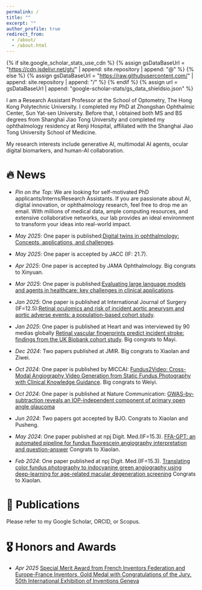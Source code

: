 ```yaml
---
permalink: /
title: ""
excerpt: ""
author_profile: true
redirect_from: 
  - /about/
  - /about.html
---
```


{% if site.google_scholar_stats_use_cdn %}
{% assign gsDataBaseUrl = "https://cdn.jsdelivr.net/gh/" | append: site.repository | append: "@" %}
{% else %}
{% assign gsDataBaseUrl = "https://raw.githubusercontent.com/" | append: site.repository | append: "/" %}
{% endif %}
{% assign url = gsDataBaseUrl | append: "google-scholar-stats/gs_data_shieldsio.json" %}

<span class='anchor' id='about-me'></span>

I am a Research Assistant Professor at the School of Optometry, The Hong Kong Polytechnic University. I completed my PhD at Zhongshan Ophthalmic Center, Sun Yat-sen University. Before that, I obtained both MS and BS degrees from Shanghai Jiao Tong University and completed my ophthalmology residency at Renji Hospital, affiliated with the Shanghai Jiao Tong University School of Medicine.

My research interests include generative AI, multimodal AI agents, ocular digital biomarkers, and human-AI collaboration.

# 🔥 News
- *Pin on the Top*: We are looking for self-motivated PhD applicants/Interns/Research Assistants. If you are passionate about AI, digital innovation, or ophthalmology research, feel free to drop me an email. With millions of medical data, ample computing resources, and extensive collaborative networks, our lab provides an ideal environment to transform your ideas into real-world impact.

- *May 2025*: One paper is published:[Digital twins in ophthalmology: Concepts, applications, and challenges](https://www.sciencedirect.com/science/article/pii/S2162098925000726?via%3Dihub).
- *May 2025*: One paper is accepted by JACC (IF: 21.7).
- *Apr 2025*: One paper is accepted by JAMA Ophthalmology. Big congrats to Xinyuan.
- *Mar 2025*: One paper is published:[Evaluating large language models and agents in healthcare: key challenges in clinical applications](https://www.sciencedirect.com/science/article/pii/S2667102625000294).
- *Jan 2025*: One paper is published at International Journal of Surgery (IF=12.5):[Retinal oculomics and risk of incident aortic aneurysm and aortic adverse events: a population-based cohort study](https://www.sciencedirect.com/science/article/pii/S2667102625000294).
- *Jan 2025*: One paper is published at Heart and was interviewed by 90 medias globally [Retinal vascular fingerprints predict incident stroke: findings from the UK Biobank cohort study](https://heart.bmj.com/content/111/7/306.abstract). Big congrats to Mayi.
- *Dec 2024*: Two papers published at JMIR. Big congrats to Xiaolan and Ziwei.
- *Oct 2024*: One paper is published by MICCAI: [Fundus2Video: Cross-Modal Angiography Video Generation from Static Fundus Photography with Clinical Knowledge Guidance](https://doi.org/10.1007/978-3-031-72378-0_64). Big congrats to Weiyi.
- *Oct 2024*: One paper is published at Nature Communication: [GWAS-by-subtraction reveals an IOP-independent component of primary open angle glaucoma](https://www.nature.com/articles/s41467-024-53331-0)
- *Jun 2024*: Two papers got accepted by BJO. Congrats to Xiaolan and Pusheng.
- *May 2024*: One paper published at npj Digit. Med.(IF=15.3). [FFA-GPT: an automated pipeline for fundus fluorescein angiography interpretation and question-answer](https://www.nature.com/articles/s41746-024-01101-z) Congrats to Xiaolan.
- *Feb 2024*: One paper published at npj Digit. Med.(IF=15.3). [Translating color fundus photography to indocyanine green angiography using deep-learning for age-related macular degeneration screening](https://www.nature.com/articles/s41746-024-01018-7) Congrats to Xiaolan.



# 📝 Publications 

Please refer to my Google Scholar, ORCID, or Scopus.


# 🎖 Honors and Awards
- *Apr 2025* [Special Merit Award from French Inventors Federation and Europe-France Inventors, Gold Medal with Congratulations of the Jury, 50th International Exhibition of Inventions Geneva](https://www.polyu.edu.hk/media/media-releases/2025/0413_polyu-wins-36-accolades-at-international-exhibition-of-inventions-geneva/)

